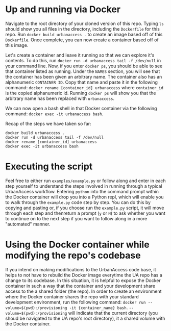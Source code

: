 # Up and running via Docker
Navigate to the root directory of your cloned version of this repo. Typing `ls` should show you all files in the directory, including the `Dockerfile` for this repo. Run `docker build urbanaccess .` to create an image based off of this `Dockerfile`. Once complete, you can now create a container based off of this image.

Let's create a container and leave it running so that we can explore it's contents. To do this, run `docker run -d urbanaccess tail -f /dev/null` in your command line. Now, if you enter `docker ps`, you should be able to see that container listed as running. Under the `NAMES` section, you will see that the container has been given an arbitrary name. The container also has an alphanumeric `CONTAINER ID`. Copy that name and paste it in the following command: `docker rename [container_id] urbanaccess` where `container_id` is the copied alphanumeric id. Running `docker ps` will show you that the arbitrary name has been replaced with `urbanaccess`.

We can now open a bash shell in that Docker container via the following command: `docker exec -it urbanaccess bash`.

Recap of the steps we have taken so far:
```
docker build urbanaccess .
docker run -d urbanaccess tail -f /dev/null
docker rename [container_id] urbanaccess
docker exec -it urbanaccess bash
```

# Executing the script
Feel free to either run `examples/example.py` or follow along and enter in each step yourself to understand the steps involved in running through a typical UrbanAccess workflow. Entering `python` into the command prompt within the Docker container will drop you into a Python repl, which will enable you to walk through the `example.py` code step by step. You can do this by copying and pasting or, if you choose run the `example.py` script, it will move through each step and thenreturn a prompt (`y` or `N`) to ask whether you want to continue on to the next step if you want to follow along in a more "automated" manner.


# Using the Docker container while modifying the repo's codebase
If you intend on making modifications to the UrbanAccess code base, it helps to not have to rebuild the Docker image everytime the UA repo has a change to its codebase. In this situation, it is helpful to expose the Docker container in such a way that the container and your development share access to the a shared folder (the repo). In order to create an environment where the Docker container shares the repo with your standard development environment, run the following command: `docker run --volume=$(pwd):/provisioning -it {container_name} bash`. `--volume=$(pwd):/provisioning` will indicate that the current directory (you shoud be navigated to the UA repo's root directory), it a shared volume with the Docker container.